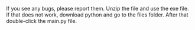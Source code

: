 If you see any bugs, please report them. Unzip the file and use the exe file. If that does not work, download python  and go to the files folder. After that double-click the main.py file.
